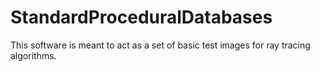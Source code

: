 # StandardProceduralDatabases
This software is meant to act as a set of basic test images for ray tracing algorithms.
